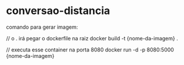# conversao-distancia

comando para gerar imagem:

// o . irá pegar o dockerfile na raiz
docker build -t {nome-da-imagem} .

// executa esse container na porta 8080
docker run -d -p 8080:5000 {nome-da-imagem}